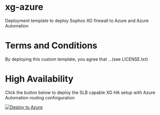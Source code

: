 # xg-azure
Deployment template to deploy Sophos XG firewall to Azure and Azure Automation

Terms and Conditions
====================
By deploying this custom template, you agree that ...(see LICENSE.txt)


High Availability
=================

Click the button below to deploy the SLB capable XG HA setup with Azure Automation routing confoiguration

[![Deploy to Azure](https://azuredeploy.net/deploybutton.png)](https://portal.azure.com/#create/Microsoft.Template/uri/https%3A%2F%2Fraw.githubusercontent.com%2Fiaasteamtemplates%2FXGHATest%2FFullHA-AA%2Fha.json)

